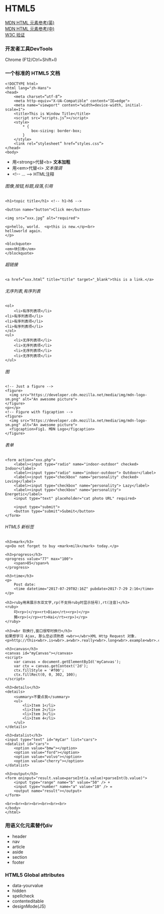 # HTML5

[MDN HTML 元素参考(英)](https://developer.mozilla.org/en-US/docs/Web/HTML/Element)  
[MDN HTML 元素参考(中)](https://developer.mozilla.org/zh-CN/docs/Web/HTML/Element)  
[W3C 验证](https://validator.w3.org/)
### 开发者工具DevTools
Chrome (F12/Ctrl+Shift+I)

### 一个标准的 HTML5 文档
```
<!DOCTYPE html>
<html lang="zh-Hans">
<head>
	<meta charset=”utf-8”>
	<meta http-equiv="X-UA-Compatible" content="IE=edge">
    <meta name="viewport" content="width=device-width, initial-scale=1">
	<title>This is Window Title</title>	
	<script src=”scripts.js”></script>
	<style>
		* {
			box-sizing: border-box;
		}
	</style>
	<link rel=”stylesheet” href=”styles.css”>
</head>
<body>
```
* 用\<strong\>代替\<b\> __文本加粗__
* 用\<em\>代替\<i\> _文本强调_
* \<!-- ... --\>  HTML注释

###### 图像,按钮,标题,段落,引用
```
<h1>topic title</h1> <!-- h1~h6 -->

<button name="button">Click me</button>

<img src=”xxx.jpg” alt="required">

<p>hello, world.  <q>this is new.</q><br>
helloworld again.
</p>

<blockquote>
<em>块引用</em>
</blockquote>
```

###### 超链接
```
<a href=”xxx.html” title="title" target="_blank">this is a link.</a>
```

###### 无序列表,有序列表
```
<ol>
	<li>有序列表项</li>
<li>有序列表项</li>
<li>有序列表项</li>
<li>有序列表项</li>
</ol>
<ul>
	<li>无序列表项</li>
	<li>无序列表项</li>
	<li>无序列表项</li>
	<li>无序列表项</li>
</ul>
```

###### 图
```
<!-- Just a figure -->
<figure>
  <img src="https://developer.cdn.mozilla.net/media/img/mdn-logo-sm.png" alt="An awesome picture">
</figure>
<p></p>
<!-- Figure with figcaption -->
<figure>
  <img src="https://developer.cdn.mozilla.net/media/img/mdn-logo-sm.png" alt="An awesome picture">	
  <figcaption>Fig1. MDN Logo</figcaption>
</figure>
```

###### 表单
```
<form action="xxx.php">
	<label><input type="radio" name="indoor-outdoor" checked> Indoor</label>
	<label><input type="radio" name="indoor-outdoor"> Outdoor</label>
	<label><input type="checkbox" name="personality" checked> Loving</label>
	<label><input type="checkbox" name="personality"> Lazy</label>
	<label><input type="checkbox" name="personality"> Energetic</label>
	<input type="text" placeholder="cat photo URL" required>

	<input type="submit">
	<button type="submit">Submit</button>
</form>
```

###### HTML5 新标签
```
<h3>mark</h3>
<p>Do not forget to buy <mark>milk</mark> today.</p>

<h3>progress</h3>
<progress value="77" max="100">
    <span>85</span>%
</progress>

<h3>time</h3>
<p>
    Post date:
    <time datetime="2017-07-29T02:16Z" pubdate>2017-7-29 2:16</time>
</p>

<h3>ruby用来展示东亚文字,rp(不支持ruby时显示括号),rt(注音)</h3>
<ruby>
    叼<rp>(</rp><rt>Diao</rt><rp>)</rp>
    閪<rp>(</rp><rt>Hai</rt><rp>)</rp>
</ruby>

<h3>wbr 软换行,窗口很窄时换行</h3>
如果想学习 Ajax, 那么您必须熟悉 <wbr></wbr>XML Http Request 对象.
<p>http://this<wbr>.is<wbr>.a<wbr>.really<wbr>.long<wbr>.example<wbr>.com/With<wbr>/deeper<wbr>/level<wbr>/pages<wbr>/deeper<wbr>/level<wbr>/pages<wbr>/deeper<wbr>/level<wbr>/pages<wbr>/deeper<wbr>/level<wbr>/pages<wbr>/deeper<wbr>/level<wbr>/pages</p>

<h3>canvas</h3>
<canvas id="myCanvas"></canvas>
<script>
    var canvas = document.getElementById('myCanvas');
    var ctx = canvas.getContext('2d');
    ctx.fillStyle = '#f00';
    ctx.fillRect(0, 0, 302, 100);
</script>

<h3>details</h3>
<details>
    <summary>不要点我</summary>
    <ul>
        <li>Item 1</li>
        <li>Item 2</li>
        <li>Item 3</li>
        <li>Item 4</li>
    </ul>
</details>

<h3>datalist</h3>
<input type="text" id="myCar" list="cars">
<datalist id="cars">
    <option value="bmw"></option>
    <option value="ford"></option>
    <option value="volvo"></option>
    <option value="cherry"></option>
</datalist>

<h3>output</h3>
<form oninput="result.value=parseInt(a.value)+parseInt(b.value)">
    <input type="range" name="b" value="50" /> +
    <input type="number" name="a" value="10" /> =
    <output name="result"></output>
</form>

<br><br><br><br><br><br><br>
</body>
</html>
```

### 用语义化元素替代div
* header
* nav
* article
* aside
* section
* footer



### HTML5 Global attributes

* data-yourvalue
* hidden
* spellcheck
* contenteditable
* designMode(JS)